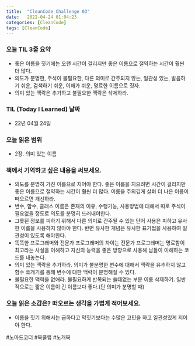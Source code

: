 ```yaml
---
title:  "CleanCode Challenge 03"
date:   2022-04-24 01:04:23
categories: [CleanCode]
tags: [CleanCode]
---
```

### 오늘 TIL 3줄 요약

- 좋은 이름을 짓기에는 오랜 시간이 걸리지만 좋은 이름으로 절약하는 시간이 훨씬 더 많다.
- 의도가 분명한, 주석이 불필요한, 다른 의미로 간주되지 않는, 일관성 있는, 발음하기 쉬운, 검색하기 쉬운, 이해가 쉬운, 명료한 이름으로 짓자.
- 의미 있는 맥락은 추가하고 불필요한 맥락은 삭제하라.

### TIL (Today I Learned)  날짜

- 22년 04월 24일

### 오늘 읽은 범위

- 2장. 의미 있는 이름

### 책에서 기억하고 싶은 내용을 써보세요.

- 의도를 분명히 가진 이름으로 지어야 한다. 좋은 이름을 지으려면 시간이 걸리지만 좋은 이름으로 절약하는 시간이 훨씬 더 많다. 이름을 주의깊게 살펴 더 나은 이름이 떠오르면 개선하라.
- 변수, 함수, 클래스 이름은 존재의 이유, 수행기능, 사용방법에 대해서 따로 주석이 필요없을 정도로 의도를 분명히 드러내야한다.
- 그릇된 정보를 피하기 위해서 다른 의미로 간주될 수 있는 단어 사용은 피하고 유사한 이름을 사용하지 않아야 한다. 반면 유사한 개념은 유사한 표기법을 사용하여 일관성이 있도록 해야한다.
- 똑똑한 프로그래머와 전문가 프로그래머의 차이는 전문가 프로그래머는 명료함이 최고라는 사실을 이해하고 자신의 능력을 좋은 방향으로 사용해 남들이 이해하는 코드를 내놓는다.
- 의미 있는 맥락을 추가하라. 의미가 불분명한 변수에 대해서 맥락을 유추하지 않고 함수 쪼개기를 통해 변수에 대한 맥락이 분명해질 수 있다.
- 불필요한 맥락을 없애라. 불필요하게 반복되는 쓸데없는 부분 이름 삭제하기. 일반적으로는 짧은 이름이 긴 이름보다 좋다.(단 의미가 분명할 때)

### 오늘 읽은 소감은? 떠오르는 생각을 가볍게 적어보세요.

- 이름을 짓기 위해서는 급하다고 막짓기보다는 수많은 고민을 하고 일관성있게 지어야 한다.

#노마드코더 #북클럽 #노개북